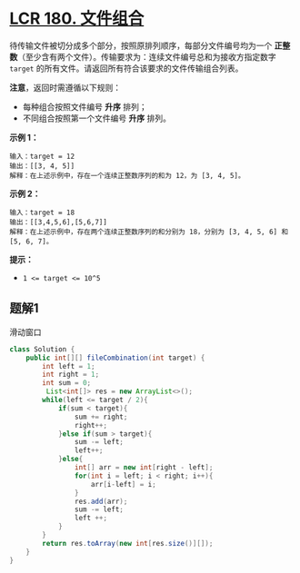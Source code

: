 # [LCR 180. 文件组合](https://leetcode.cn/problems/he-wei-sde-lian-xu-zheng-shu-xu-lie-lcof/)

待传输文件被切分成多个部分，按照原排列顺序，每部分文件编号均为一个 **正整数**（至少含有两个文件）。传输要求为：连续文件编号总和为接收方指定数字 `target` 的所有文件。请返回所有符合该要求的文件传输组合列表。

**注意**，返回时需遵循以下规则：

- 每种组合按照文件编号 **升序** 排列；
- 不同组合按照第一个文件编号 **升序** 排列。

 

**示例 1：**

```
输入：target = 12
输出：[[3, 4, 5]]
解释：在上述示例中，存在一个连续正整数序列的和为 12，为 [3, 4, 5]。
```

**示例 2：**

```
输入：target = 18
输出：[[3,4,5,6],[5,6,7]]
解释：在上述示例中，存在两个连续正整数序列的和分别为 18，分别为 [3, 4, 5, 6] 和 [5, 6, 7]。
```

 

**提示：**

- `1 <= target <= 10^5`



## 题解1

滑动窗口

```java
class Solution {
    public int[][] fileCombination(int target) {
        int left = 1;
        int right = 1;
        int sum = 0;
         List<int[]> res = new ArrayList<>();
        while(left <= target / 2){
            if(sum < target){
                sum += right;
                right++;
            }else if(sum > target){
                sum -= left;
                left++;
            }else{
                int[] arr = new int[right - left];
                for(int i = left; i < right; i++){
                    arr[i-left] = i;
                }
                res.add(arr);
                sum -= left;
                left ++;
            }
        }
        return res.toArray(new int[res.size()][]);
    }
}
```

